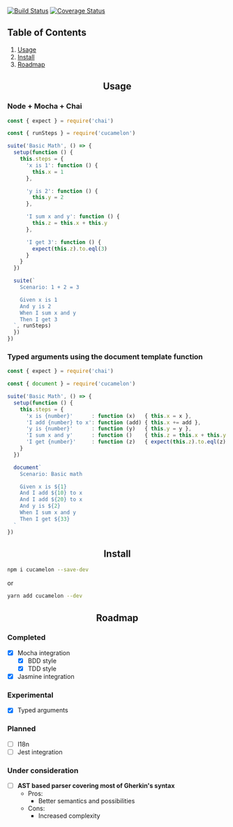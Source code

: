 [![Build Status](https://travis-ci.org/andreventuravale/cucamelon.svg?branch=master)](https://travis-ci.org/andreventuravale/cucamelon) [![Coverage Status](https://coveralls.io/repos/github/andreventuravale/cucamelon/badge.svg)](https://coveralls.io/github/andreventuravale/cucamelon)

## Table of Contents

1. [Usage](#usage)
2. [Install](#install)
3. [Roadmap](#roadmap)

<a id="usage">
  <h2 align="center">Usage</h2>
</a>

<h3>Node + Mocha + Chai</h2>

```javascript
const { expect } = require('chai')

const { runSteps } = require('cucamelon')

suite('Basic Math', () => {
  setup(function () {
    this.steps = {
      'x is 1': function () {
        this.x = 1
      },

      'y is 2': function () {
        this.y = 2
      },

      'I sum x and y': function () {
        this.z = this.x + this.y
      },

      'I get 3': function () {
        expect(this.z).to.eql(3)
      }
    }
  })

  suite(`
    Scenario: 1 + 2 = 3

    Given x is 1
    And y is 2
    When I sum x and y
    Then I get 3
  `, runSteps)
  })
})
```

<h3>Typed arguments using the document template function</h2>

```javascript
const { expect } = require('chai')

const { document } = require('cucamelon')

suite('Basic Math', () => {
  setup(function () {
    this.steps = {
      'x is {number}'      : function (x)   { this.x = x },
      'I add {number} to x': function (add) { this.x += add },
      'y is {number}'      : function (y)   { this.y = y },
      'I sum x and y'      : function ()    { this.z = this.x + this.y },
      'I get {number}'     : function (z)   { expect(this.z).to.eql(z) }
    }
  })

  document`
    Scenario: Basic math

    Given x is ${1}
    And I add ${10} to x
    And I add ${20} to x
    And y is ${2}
    When I sum x and y
    Then I get ${33}
  `
})
```

<a id="install">
  <h2 align="center">Install</h2>
</a>

```bash
npm i cucamelon --save-dev
```

or

```bash
yarn add cucamelon --dev
```


<a id="roadmap">
  <h2 align="center">Roadmap</h2>
</a>

<h3>Completed</h2>

- [x] Mocha integration
  - [x] BDD style
  - [x] TDD style
- [x] Jasmine integration

<h3>Experimental</h2>

- [x] Typed arguments

<h3>Planned</h2>

- [ ] I18n
- [ ] Jest integration

<h3>Under consideration</h2>

- [ ] **AST based parser covering most of Gherkin's syntax**
  - Pros:
    - Better semantics and possibilities
  - Cons:
    - Increased complexity
